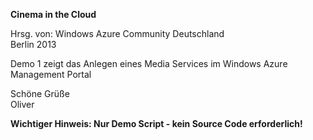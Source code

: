 <b>Cinema in the Cloud</b>

Hrsg. von: Windows Azure Community Deutschland<br>
Berlin 2013

Demo 1 zeigt das Anlegen eines Media Services im Windows Azure Management Portal

Schöne Grüße<br>
Oliver

<b>Wichtiger Hinweis: Nur Demo Script - kein Source Code erforderlich!</b>
